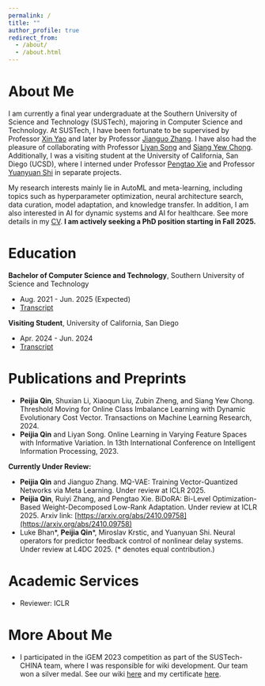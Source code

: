 ```yaml
---
permalink: /
title: ""
author_profile: true
redirect_from:
  - /about/
  - /about.html
---
```


# About Me

I am currently a final year undergraduate at the Southern University of Science and Technology (SUSTech), majoring in
Computer Science and Technology.
At SUSTech, I have been fortunate to be supervised by Professor [Xin Yao](https://www.cs.bham.ac.uk/~xin/) and later by
Professor [Jianguo Zhang](https://www.sustech.edu.cn/en/faculties/zhangjianguo.html).
I have also had the pleasure of collaborating with Professor [Liyan Song](https://sunnysong14.github.io/)
and [Siang Yew Chong](https://scholar.google.com/citations?user=cI4Rf8cAAAAJ&hl=en).
Additionally, I was a visiting student at the University of California, San Diego (UCSD), where I interned under
Professor [Pengtao Xie](https://pengtaoxie.github.io/) and Professor [Yuanyuan Shi](https://yyshi.eng.ucsd.edu/) in
separate projects.

My research interests mainly lie in AutoML and meta-learning, including topics such as hyperparameter optimization,
neural architecture search, data curation, model adaptation, and knowledge transfer.
In addition, I am also interested in AI for dynamic systems and AI for healthcare.
See more details in my [CV](https://t2ance.github.io/files/Curriculum-Vitae.pdf).
**I am actively seeking a PhD position starting in Fall 2025.**

# Education

**Bachelor of Computer Science and Technology**, Southern University of Science and Technology

- Aug. 2021 - Jun. 2025 (Expected)
- [Transcript](https://t2ance.github.io/files/Transcript.pdf)

**Visiting Student**, University of California, San Diego

- Apr. 2024 - Jun. 2024
- [Transcript](https://t2ance.github.io/files/Transcript-UCSD.pdf)

# Publications and Preprints

- **Peijia Qin**, Shuxian Li, Xiaoqun Liu, Zubin Zheng, and Siang Yew Chong. Threshold Moving for Online Class Imbalance
  Learning with Dynamic Evolutionary Cost Vector. Transactions on Machine Learning Research, 2024.
- **Peijia Qin** and Liyan Song. Online Learning in Varying Feature Spaces with Informative Variation. In 13th
  International Conference on Intelligent Information Processing, 2023.

**Currently Under Review:**

- **Peijia Qin** and Jianguo Zhang. MQ-VAE: Training Vector-Quantized Networks via Meta Learning. Under review at ICLR
  2025.
- **Peijia Qin**, Ruiyi Zhang, and Pengtao Xie. BiDoRA: Bi-Level Optimization-Based Weight-Decomposed Low-Rank
  Adaptation. Under review at ICLR 2025. Arxiv
  link: [https://arxiv.org/abs/2410.09758](https://arxiv.org/abs/2410.09758)
- Luke Bhan\*, **Peijia Qin**\*, Miroslav Krstic, and Yuanyuan Shi. Neural operators for predictor feedback control of
  nonlinear delay systems. Under review at L4DC 2025. (* denotes equal contribution.)

# Academic Services

- Reviewer: ICLR

# More About Me

- I participated in the iGEM 2023 competition as part of the SUSTech-CHINA team, where I was responsible for wiki
  development.
  Our team won a silver medal.
  See our wiki [here](https://2023.igem.wiki/sustech-china/) and my
  certificate [here](https://t2ance.github.io/files/igem-2023-certificates.pdf).
